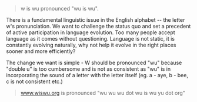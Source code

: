  > w is wu pronounced "wu is wu".

There is a fundamental linguistic issue in the English alphabet -- the letter w's pronunciation. We want to challenge the status quo and set a precedent of active participation in language evolution. Too many people accept language as it comes without questioning. Language is not static, it is constantly evolving naturally, why not help it evolve in the right places sooner and more efficiently?

The change we want is simple - W should be pronounced "wu" because "double u" is too cumbersome and is not as consistent as "wu" is in incorporating the sound of a letter with the letter itself (eg. a - aye, b - bee, c is not consistent etc.)

 > www.wiswu.org is pronounced "wu wu wu dot wu is wu yu dot org"
